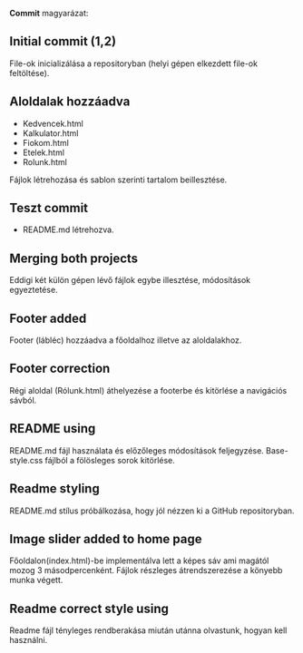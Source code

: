 **Commit** magyarázat:

## Initial commit (1,2)

File-ok inicializálása a repositoryban (helyi gépen elkezdett file-ok feltöltése).

## Aloldalak hozzáadva

- Kedvencek.html
- Kalkulator.html
- Fiokom.html
- Etelek.html
- Rolunk.html

Fájlok létrehozása és sablon szerinti tartalom beillesztése.

## Teszt commit

- README.md létrehozva.

## Merging both projects

Eddigi két külön gépen lévő fájlok egybe illesztése, módosítások egyeztetése.

## Footer added

Footer (lábléc) hozzáadva a főoldalhoz illetve az aloldalakhoz.

## Footer correction

Régi aloldal (Rólunk.html) áthelyezése a footerbe és kitörlése a navigációs sávból.

## README using

README.md fájl használata és előzőleges módosítások feljegyzése.
Base-style.css fájlból a fölösleges sorok kitörlése.

## Readme styling

README.md stílus próbálkozása, hogy jól nézzen ki a GitHub repositoryban.

## Image slider added to home page

Főoldalon(index.html)-be implementálva lett a képes sáv ami magától mozog 3 másodpercenként.
Fájlok részleges átrendszerezése a könyebb munka végett.

## Readme correct style using

Readme fájl tényleges rendberakása miután utánna olvastunk, hogyan kell használni.
